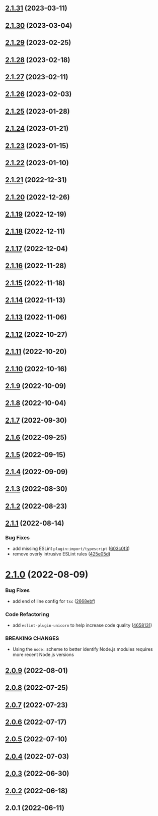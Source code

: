 ## [2.1.31](https://github.com/Avansai/properties-file/compare/2.1.30...2.1.31) (2023-03-11)

## [2.1.30](https://github.com/Avansai/properties-file/compare/2.1.29...2.1.30) (2023-03-04)

## [2.1.29](https://github.com/Avansai/properties-file/compare/2.1.28...2.1.29) (2023-02-25)

## [2.1.28](https://github.com/Avansai/properties-file/compare/2.1.27...2.1.28) (2023-02-18)

## [2.1.27](https://github.com/Avansai/properties-file/compare/2.1.26...2.1.27) (2023-02-11)

## [2.1.26](https://github.com/Avansai/properties-file/compare/2.1.25...2.1.26) (2023-02-03)

## [2.1.25](https://github.com/Avansai/properties-file/compare/2.1.24...2.1.25) (2023-01-28)

## [2.1.24](https://github.com/Avansai/properties-file/compare/2.1.23...2.1.24) (2023-01-21)

## [2.1.23](https://github.com/Avansai/properties-file/compare/2.1.22...2.1.23) (2023-01-15)

## [2.1.22](https://github.com/Avansai/properties-file/compare/2.1.21...2.1.22) (2023-01-10)

## [2.1.21](https://github.com/Avansai/properties-file/compare/2.1.20...2.1.21) (2022-12-31)

## [2.1.20](https://github.com/Avansai/properties-file/compare/2.1.19...2.1.20) (2022-12-26)

## [2.1.19](https://github.com/Avansai/properties-file/compare/2.1.18...2.1.19) (2022-12-19)

## [2.1.18](https://github.com/Avansai/properties-file/compare/2.1.17...2.1.18) (2022-12-11)

## [2.1.17](https://github.com/Avansai/properties-file/compare/2.1.16...2.1.17) (2022-12-04)

## [2.1.16](https://github.com/Avansai/properties-file/compare/2.1.15...2.1.16) (2022-11-28)

## [2.1.15](https://github.com/Avansai/properties-file/compare/2.1.14...2.1.15) (2022-11-18)

## [2.1.14](https://github.com/Avansai/properties-file/compare/2.1.13...2.1.14) (2022-11-13)

## [2.1.13](https://github.com/Avansai/properties-file/compare/2.1.12...2.1.13) (2022-11-06)

## [2.1.12](https://github.com/Avansai/properties-file/compare/2.1.11...2.1.12) (2022-10-27)

## [2.1.11](https://github.com/Avansai/properties-file/compare/2.1.10...2.1.11) (2022-10-20)

## [2.1.10](https://github.com/Avansai/properties-file/compare/2.1.9...2.1.10) (2022-10-16)

## [2.1.9](https://github.com/Avansai/properties-file/compare/2.1.8...2.1.9) (2022-10-09)

## [2.1.8](https://github.com/Avansai/properties-file/compare/2.1.7...2.1.8) (2022-10-04)

## [2.1.7](https://github.com/Avansai/properties-file/compare/2.1.6...2.1.7) (2022-09-30)

## [2.1.6](https://github.com/Avansai/properties-file/compare/2.1.5...2.1.6) (2022-09-25)

## [2.1.5](https://github.com/Avansai/properties-file/compare/2.1.4...2.1.5) (2022-09-15)

## [2.1.4](https://github.com/Avansai/properties-file/compare/2.1.3...2.1.4) (2022-09-09)

## [2.1.3](https://github.com/Avansai/properties-file/compare/2.1.2...2.1.3) (2022-08-30)

## [2.1.2](https://github.com/Avansai/properties-file/compare/2.1.1...2.1.2) (2022-08-23)

## [2.1.1](https://github.com/Avansai/properties-file/compare/2.1.0...2.1.1) (2022-08-14)

### Bug Fixes

- add missing ESLint `plugin:import/typescript` ([603c0f3](https://github.com/Avansai/properties-file/commit/603c0f3b65bba08ce53159f65dff95d936dcb58b))
- remove overly intrusive ESLint rules ([425e05d](https://github.com/Avansai/properties-file/commit/425e05d66575b7cee60be7aa7543766c9f47f224))

# [2.1.0](https://github.com/Avansai/properties-file/compare/2.0.9...2.1.0) (2022-08-09)

### Bug Fixes

- add end of line config for `tsc` ([2668ebf](https://github.com/Avansai/properties-file/commit/2668ebf350300cb1c849b36f2fbb4a1aea74adc4))

### Code Refactoring

- add `eslint-plugin-unicorn` to help increase code quality ([4658131](https://github.com/Avansai/properties-file/commit/465813128f7c71d542650ad6c0b1514ad568571b))

### BREAKING CHANGES

- Using the `node:` scheme to better identify Node.js modules requires more recent Node.js versions

## [2.0.9](https://github.com/Avansai/properties-file/compare/2.0.8...2.0.9) (2022-08-01)

## [2.0.8](https://github.com/Avansai/properties-file/compare/2.0.7...2.0.8) (2022-07-25)

## [2.0.7](https://github.com/Avansai/properties-file/compare/2.0.6...2.0.7) (2022-07-23)

## [2.0.6](https://github.com/Avansai/properties-file/compare/2.0.5...2.0.6) (2022-07-17)

## [2.0.5](https://github.com/Avansai/properties-file/compare/2.0.4...2.0.5) (2022-07-10)

## [2.0.4](https://github.com/Avansai/properties-file/compare/2.0.3...2.0.4) (2022-07-03)

## [2.0.3](https://github.com/Avansai/properties-file/compare/2.0.2...2.0.3) (2022-06-30)

## [2.0.2](https://github.com/Avansai/properties-file/compare/2.0.1...2.0.2) (2022-06-18)

## 2.0.1 (2022-06-11)
